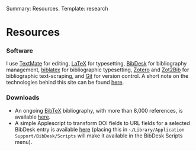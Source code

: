 Summary: Resources.
Template: research

# Resources

### Software

I use [TextMate][1] for editing, [LaTeX][2] for typesetting, [BibDesk][3] for bibliography management, [biblatex][4] for bibliographic typesetting, [Zotero][5] and [Zot2Bib][6] for bibliographic text-scraping, and [Git][git] for version control.  A short note on the technologies behind this site can be found [here][note].

 [1]: http://macromates.com/
 [2]: http://www.latex-project.org/
 [3]: http://bibdesk.sourceforge.net/
 [4]: http://www.ctan.org/tex-archive/help/Catalogue/entries/biblatex.html
 [5]: http://www.zotero.org/
 [6]: http://mackerron.com/zot2bib/
 [note]: ../../blog/a-note-on-this-site
 [git]: http://git-scm.com/

### Downloads

*   An ongoing [BibTeX][7] bibliography, with more than 8,000 references, is available [here][8].
*   A simple Applescript to transform DOI fields to URL fields for a selected BibDesk entry is available [here][9] (placing this in `~/Library/Application Support/BibDesk/Scripts` will make it available in the BibDesk Scripts menu).

 [7]: http://en.wikipedia.org/wiki/BibTeX
 [8]: http://github.com/etc/philosophy-bibliography/tree/master
 [9]: http://www.rochester.edu/college/faculty/bweslake/research/resources/DOItoURI.scpt.zip